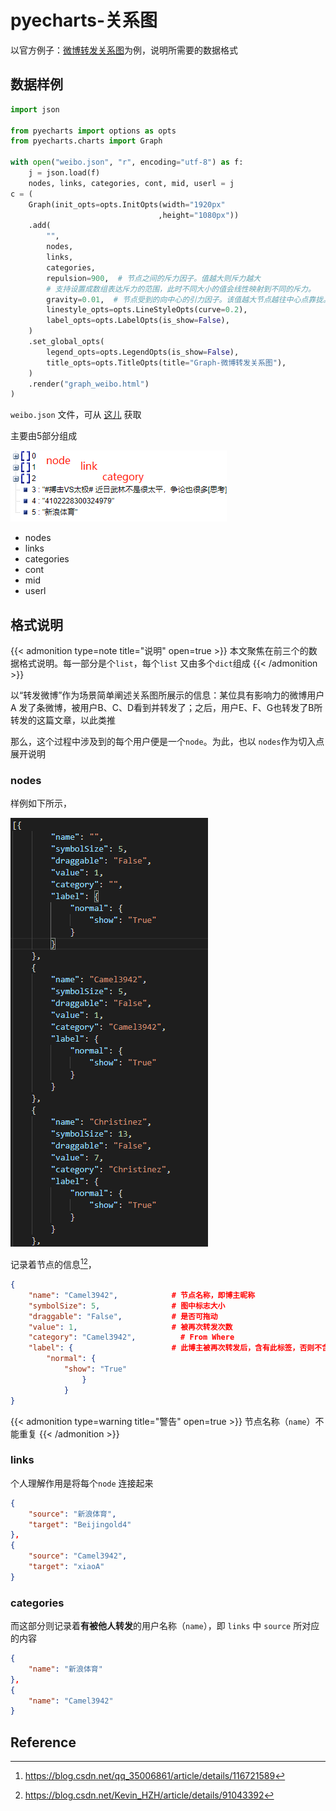 # pyecharts-关系图


以官方例子：[微博转发关系图](https://gallery.pyecharts.org/#/Graph/graph_weibo)为例，说明所需要的数据格式

<!--more-->

## 数据样例

```python
import json

from pyecharts import options as opts
from pyecharts.charts import Graph

with open("weibo.json", "r", encoding="utf-8") as f:
    j = json.load(f)
    nodes, links, categories, cont, mid, userl = j
c = (
    Graph(init_opts=opts.InitOpts(width="1920px"
                                 ,height="1080px"))
    .add(
        "",
        nodes,
        links,
        categories,
        repulsion=900,  # 节点之间的斥力因子。值越大则斥力越大
    	# 支持设置成数组表达斥力的范围，此时不同大小的值会线性映射到不同的斥力。
        gravity=0.01,  # 节点受到的向中心的引力因子。该值越大节点越往中心点靠拢。
        linestyle_opts=opts.LineStyleOpts(curve=0.2),
        label_opts=opts.LabelOpts(is_show=False),
    )
    .set_global_opts(
        legend_opts=opts.LegendOpts(is_show=False),
        title_opts=opts.TitleOpts(title="Graph-微博转发关系图"),
    )
    .render("graph_weibo.html")
)
```

`weibo.json` 文件，可从 [这儿](https://github.com/pyecharts/pyecharts-gallery/blob/master/Graph/weibo.json) 获取

主要由5部分组成

![image-20210607171146263](https://raw.githubusercontent.com/unclehuzi/pic/master/img/image-20210607171146263.png)

* nodes
* links
* categories
* cont
* mid
* userl

## 格式说明

{{< admonition type=note title="说明" open=true >}}
本文聚焦在前三个的数据格式说明。每一部分是个`list`，每个`list` 又由多个`dict`组成
{{< /admonition >}}


以“转发微博”作为场景简单阐述关系图所展示的信息：某位具有影响力的微博用户A 发了条微博，被用户B、C、D看到并转发了；之后，用户E、F、G也转发了B所转发的这篇文章，以此类推

那么，这个过程中涉及到的每个用户便是一个`node`。为此，也以 `nodes`作为切入点展开说明

### nodes

样例如下所示，

![node-example](https://raw.githubusercontent.com/unclehuzi/pic/master/img/image-20210608150552783.png)

记录着节点的信息[^1][^2]，

```json
{
    "name": "Camel3942",            # 节点名称，即博主昵称
    "symbolSize": 5,        		# 图中标志大小     
    "draggable": "False",        	# 是否可拖动
    "value": 1,        				# 被再次转发次数
    "category": "Camel3942",          # From Where
    "label": {	                    # 此博主被再次转发后，含有此标签，否则不含
    	"normal": {
    		"show": "True"
            	}
            }
}
```


{{< admonition type=warning title="警告" open=true >}}
节点名称（`name`）不能重复
{{< /admonition >}}

### links

个人理解作用是将每个`node` 连接起来

```json
{
    "source": "新浪体育",
    "target": "Beijingold4"
},
{
    "source": "Camel3942",
    "target": "xiaoA"
}
```



### categories

而这部分则记录着**有被他人转发**的用户名称（`name`），即 `links` 中 `source` 所对应的内容

```json
{
    "name": "新浪体育"
},
{
    "name": "Camel3942"
}
```



## Reference

[^1]: https://blog.csdn.net/qq_35006861/article/details/116721589
[^2]: https://blog.csdn.net/Kevin_HZH/article/details/91043392




<head> 
    <script defer src="https://use.fontawesome.com/releases/v5.0.13/js/all.js"></script> 
    <script defer src="https://use.fontawesome.com/releases/v5.0.13/js/v4-shims.js"></script> 
</head> 
<link rel="stylesheet" href="https://use.fontawesome.com/releases/v5.0.13/css/all.css">
